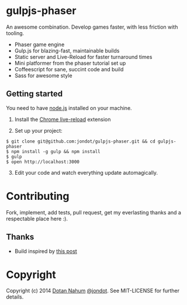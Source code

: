 # gulpjs-phaser

An awesome combination. Develop games faster, with less friction with
tooling.


* Phaser game engine
* Gulp.js for blazing-fast, maintainable builds
* Static server and Live-Reload for faster turnaround times
* Mini platformer from the phaser tutorial set up
* Coffeescript for sane, succint code and build
* Sass for awesome style


## Getting started

You need to have [node.js](http://nodejs.org/) installed on your machine.


1. Install the [Chrome live-reload](https://chrome.google.com/webstore/detail/livereload/jnihajbhpnppcggbcgedagnkighmdlei?hl=en) extension

2. Set up your project:

  ```
  $ git clone git@github.com:jondot/gulpjs-phaser.git && cd gulpjs-phaser
  $ npm install -g gulp && npm install
  $ gulp
  $ open http://localhost:3000
  ```

3. Edit your code and watch everything update automagically.


# Contributing

Fork, implement, add tests, pull request, get my everlasting thanks and a respectable place here :).

## Thanks

* Build inspired by [this post](http://filmic.eu/blog/build-a-web-project-using-gulpjs/)


# Copyright

Copyright (c) 2014 [Dotan Nahum](http://gplus.to/dotan) [@jondot](http://twitter.com/jondot). See MIT-LICENSE for further details.





